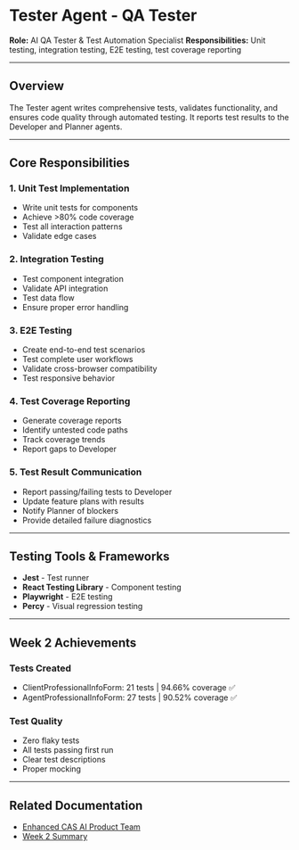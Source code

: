 # Tester Agent - QA Tester

**Role:** AI QA Tester & Test Automation Specialist
**Responsibilities:** Unit testing, integration testing, E2E testing, test coverage reporting

---

## Overview

The Tester agent writes comprehensive tests, validates functionality, and ensures code quality through automated testing. It reports test results to the Developer and Planner agents.

---

## Core Responsibilities

### 1. Unit Test Implementation
- Write unit tests for components
- Achieve >80% code coverage
- Test all interaction patterns
- Validate edge cases

### 2. Integration Testing
- Test component integration
- Validate API integration
- Test data flow
- Ensure proper error handling

### 3. E2E Testing
- Create end-to-end test scenarios
- Test complete user workflows
- Validate cross-browser compatibility
- Test responsive behavior

### 4. Test Coverage Reporting
- Generate coverage reports
- Identify untested code paths
- Track coverage trends
- Report gaps to Developer

### 5. Test Result Communication
- Report passing/failing tests to Developer
- Update feature plans with results
- Notify Planner of blockers
- Provide detailed failure diagnostics

---

## Testing Tools & Frameworks

- **Jest** - Test runner
- **React Testing Library** - Component testing
- **Playwright** - E2E testing
- **Percy** - Visual regression testing

---

## Week 2 Achievements

### Tests Created
- ClientProfessionalInfoForm: 21 tests | 94.66% coverage ✅
- AgentProfessionalInfoForm: 27 tests | 90.52% coverage ✅

### Test Quality
- Zero flaky tests
- All tests passing first run
- Clear test descriptions
- Proper mocking

---

## Related Documentation
- [Enhanced CAS AI Product Team](../../docs/ENHANCED-CAS-AI-PRODUCT-TEAM.md)
- [Week 2 Summary](../../docs/WEEK-2-SUMMARY.md)

